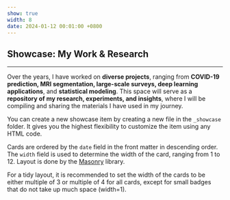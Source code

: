 ```yaml
---
show: true
width: 8
date: 2024-01-12 00:01:00 +0800
---
```


<div class="p-4">
    <h2>Showcase: My Work & Research</h2>
    <hr />
    <p>
        Over the years, I have worked on <strong>diverse projects</strong>, ranging from <strong>COVID-19 prediction, MRI segmentation, large-scale surveys, deep learning applications</strong>, and <strong>statistical modeling</strong>. This space will serve as a <strong>repository of my research, experiments, and insights</strong>, where I will be compiling and sharing the materials I have used in my journey.
    </p>
</div>
    </p>
    <p>
        You can create a new showcase item by creating a new file in the <code>_showcase</code> folder. It gives you the highest flexibility to customize the item using any HTML code.
    </p>
    <p>
        Cards are ordered by the <code>date</code> field in the front matter in descending order. The <code>width</code> field is used to determine the width of the card, ranging from 1 to 12.
        Layout is done by the <a href="https://masonry.desandro.com/" target="_blank">Masonry</a> library.
    </p>
    <p>
        For a tidy layout, it is recommended to set the width of the cards to be either multiple of 3 or multiple of 4 for all cards, except for small badges that do not take up much space (width=1).
    </p>
</div>
